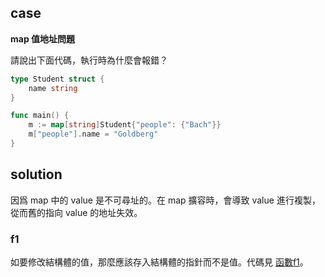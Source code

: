 ## case

**map 值地址問題**

請說出下面代碼，執行時為什麼會報錯？

```go
type Student struct {
	name string
}

func main() {
	m := map[string]Student{"people": {"Bach"}}
	m["people"].name = "Goldberg"
}
```

## solution

因爲 map 中的 value 是不可尋址的。在 map 擴容時，會導致 value 進行複製，從而舊的指向 value 的地址失效。

### f1

如要修改結構體的值，那麼應該存入結構體的指針而不是值。代碼見 [函數f1](main.go)。